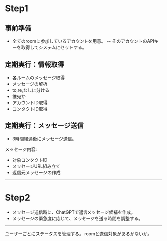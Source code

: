 # Step1

## 事前準備
- 全てのroomに参加しているアカウントを用意。
-- そのアカウントのAPIキーを取得してシステムにセットする。

## 定期実行：情報取得
- 各ルームのメッセージ取得
 - メッセージの解析
 - to,re,なしに分ける
 - 誰宛か
- アカウントID取得
- コンタクトID取得


## 定期実行：メッセージ送信
- 3時間経過後にメッセージ送信。

メッセージ内容:
- 対象コンタクトID
- メッセージURL組み立て
- 返信元メッセージの作成

---


# Step2
- メッセージ送信時に、ChatGPTで返信メッセージ候補を作成。
- メッセージの緊急度に応じて、メッセージを送る時間を調整する。



---
ユーザーごとにステータスを管理する。
roomと送信対象があるかないか。

